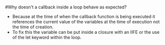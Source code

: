 #Why doesn't a callback inside a loop behave as expected?
* Because at the time of when the callback function is being executed it references the current value of the 
variables at the time of execution not the time of creation.
* To fix this the variable can be put inside a closure with an IIFE or the use of the let keyword within the loop.